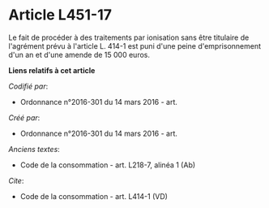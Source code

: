 # Article L451-17

Le fait de procéder à des traitements par ionisation sans être titulaire de l'agrément prévu à l'article L. 414-1 est puni
d'une peine d'emprisonnement d'un an et d'une amende de 15 000 euros.

**Liens relatifs à cet article**

_Codifié par_:

  - Ordonnance n°2016-301 du 14 mars 2016 - art.

_Créé par_:

  - Ordonnance n°2016-301 du 14 mars 2016 - art.

_Anciens textes_:

  - Code de la consommation - art. L218-7, alinéa 1 (Ab)

_Cite_:

  - Code de la consommation - art. L414-1 (VD)
